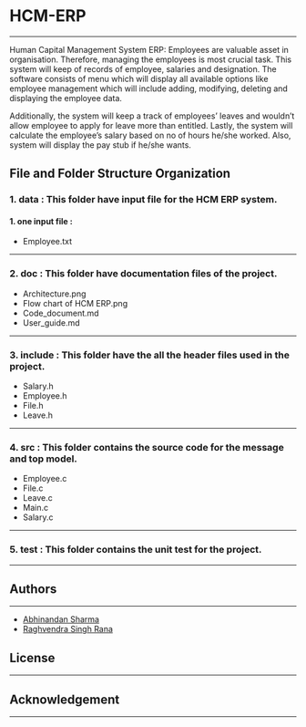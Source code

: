 # HCM-ERP
------
Human Capital Management System ERP:  Employees are valuable asset in organisation. Therefore, managing the employees is most crucial task. This system will keep of records of employee, salaries and designation. The software consists of menu which will display all available options like employee management which will include adding, modifying, deleting and displaying the employee data. 

Additionally, the system will keep a track of employees’ leaves and wouldn’t allow employee to apply for leave more than entitled. Lastly, the system will calculate the employee’s salary based on no of hours he/she worked. Also, system will display the pay stub if he/she wants.
## **File and Folder Structure Organization**

### **1. data :**   This folder have input file for the HCM ERP system.

#### 1. one input file :
 - Employee.txt
----------------------------------

### 2. doc : This folder have documentation files of the project.

-  Architecture.png
-  Flow chart of HCM ERP.png
-  Code_document.md
-  User_guide.md

------------------------------------------------

### 3. include : This folder have the all the header files used in the project. 

- Salary.h
- Employee.h
- File.h
- Leave.h

--------------------------------------

### 4. src : This folder contains the source code for the message and top model.


- Employee.c
- File.c
- Leave.c
- Main.c
- Salary.c

-----------------------------------------------------------------

### 5. test : This folder contains the unit test for the project.
-------------------------------------------
## Authors
----------
- [Abhinandan Sharma](https://github.com/abhi16de)  
- [Raghvendra Singh Rana](https://github.com/raghvendra-singh-rana) 

## License
------
## Acknowledgement
-------
